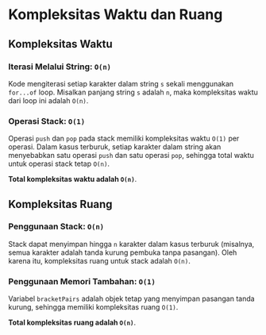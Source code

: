 # Kompleksitas Waktu dan Ruang

## Kompleksitas Waktu

### Iterasi Melalui String: `O(n)`

Kode mengiterasi setiap karakter dalam string `s` sekali menggunakan `for...of` loop. Misalkan panjang string `s` adalah `n`, maka kompleksitas waktu dari loop ini adalah `O(n)`.

### Operasi Stack: `O(1)`

Operasi `push` dan `pop` pada stack memiliki kompleksitas waktu `O(1)` per operasi. Dalam kasus terburuk, setiap karakter dalam string akan menyebabkan satu operasi `push` dan satu operasi `pop`, sehingga total waktu untuk operasi stack tetap `O(n)`.

**Total kompleksitas waktu adalah `O(n)`**.

## Kompleksitas Ruang

### Penggunaan Stack: `O(n)`

Stack dapat menyimpan hingga `n` karakter dalam kasus terburuk (misalnya, semua karakter adalah tanda kurung pembuka tanpa pasangan). Oleh karena itu, kompleksitas ruang untuk stack adalah `O(n)`.

### Penggunaan Memori Tambahan: `O(1)`

Variabel `bracketPairs` adalah objek tetap yang menyimpan pasangan tanda kurung, sehingga memiliki kompleksitas ruang `O(1)`.

**Total kompleksitas ruang adalah `O(n)`**.
